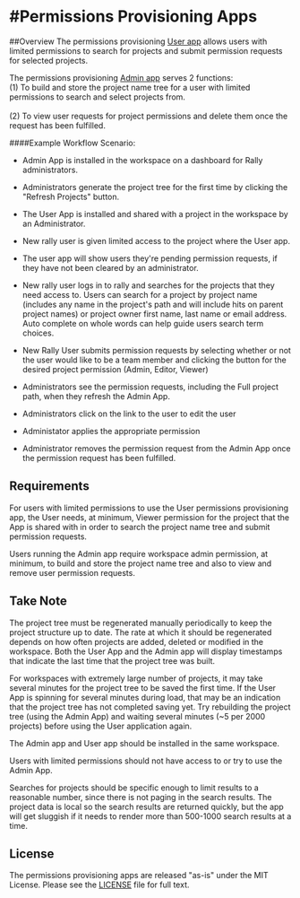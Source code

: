#Permissions Provisioning Apps
===============================

##Overview
The permissions provisioning <a href="/deploy/UserApp.txt">User app</a> allows users with limited permissions to search for projects and submit permission requests for selected projects.  

The permissions provisioning <a href="/deploy/AdminApp.txt">Admin app</a> serves 2 functions:
<br>(1) To build and store the project name tree for a user with limited permissions to search and select projects from.  
<br>(2) To view user requests for project permissions and delete them once the request has been fulfilled.  

####Example Workflow Scenario:
* Admin App is installed in the workspace on a dashboard for Rally administrators. 
* Administrators generate the project tree for the first time by clicking the "Refresh Projects" button.

* The User App is installed and shared with a project in the workspace by an Administrator.
* New rally user is given limited access to the project where the User app.  
* The user app will show users they're pending permission requests, if they have not been cleared by an administrator.
 

* New rally user logs in to rally and searches for the projects that they need access to.  Users can search for a project by project name (includes any name in the project's path and will include hits on parent project names) or project owner first name, last name or email address.  Auto complete on whole words can help guide users search term choices.


* New Rally User submits permission requests by selecting whether or not the user would like to be a team member and clicking the button for the desired project permission (Admin, Editor, Viewer)


* Administrators see the permission requests, including the Full project path, when they refresh the Admin App.  

* Administrators click on the link to the user to edit the user
* Administator applies the appropriate permission
* Administrator removes the permission request from the Admin App once the permission request has been fulfilled.  


## Requirements
For users with limited permissions to use the User permissions provisioning app, the User needs, at minimum, Viewer permission for the project that the App is shared with in order to search the project name tree and submit permission requests.  

Users running the Admin app require workspace admin permission, at minimum, to build and store the project name tree and also to view and remove user permission requests.  


## Take Note
The project tree must be regenerated manually periodically to keep the project structure up to date.  The rate at which it should be regenerated depends on how often projects are added, deleted or modified in the workspace.  Both the User App and the Admin app will display timestamps that indicate the last time that the project tree was built.  

For workspaces with extremely large number of projects, it may take several minutes for the project tree to be saved the first time.  If the User App is spinning for several minutes during load, that may be an indication that the project tree has not completed saving yet. Try rebuilding the project tree (using the Admin App) and waiting several minutes (~5 per 2000 projects) before using the User application again.

The Admin app and User app should be installed in the same workspace.

Users with limited permissions should not have access to or try to use the Admin App. 

Searches for projects should be specific enough to limit results to a reasonable number, since there is not paging in the search results.  The project data is local so the search results are returned quickly, but the app will get sluggish if it needs to render more than 500-1000 search results at a time.  

## License
The permissions provisioning apps are released "as-is" under the MIT License.  Please see the <a href="/LICENSE">LICENSE</a> file for full text.  
